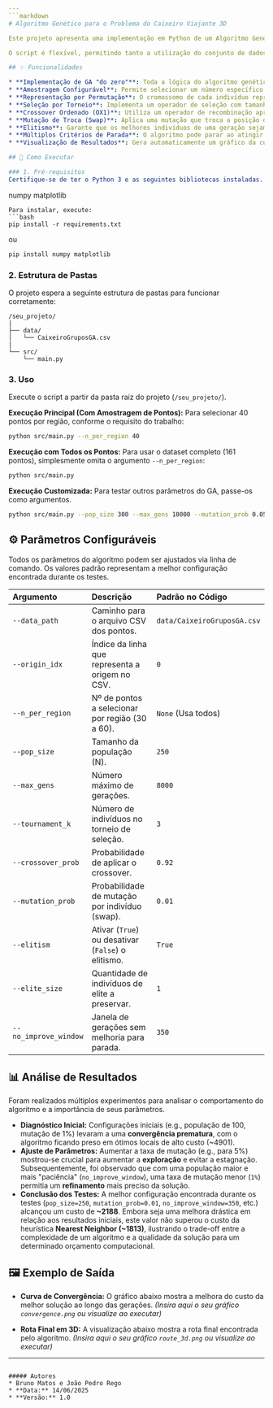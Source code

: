 ```yaml
---
```markdown
# Algoritmo Genético para o Problema do Caixeiro Viajante 3D

Este projeto apresenta uma implementação em Python de um Algoritmo Genético (GA) para resolver uma instância do Problema do Caixeiro Viajante (TSP) em um espaço tridimensional. O objetivo é encontrar uma rota de custo subótimo para um drone que precisa visitar uma série de pontos e retornar à sua origem.

O script é flexível, permitindo tanto a utilização do conjunto de dados completo quanto a seleção de um subconjunto de pontos por região, conforme especificado nos requisitos do trabalho.

## ✨ Funcionalidades

* **Implementação de GA "do zero"**: Toda a lógica do algoritmo genético foi implementada utilizando apenas bibliotecas padrão do Python e NumPy.
* **Amostragem Configurável**: Permite selecionar um número específico de pontos por região a partir do arquivo de dados.
* **Representação por Permutação**: O cromossomo de cada indivíduo representa uma rota como uma permutação dos índices dos pontos a serem visitados.
* **Seleção por Torneio**: Implementa um operador de seleção com tamanho de torneio configurável para controlar a pressão seletiva.
* **Crossover Ordenado (OX1)**: Utiliza um operador de recombinação apropriado para problemas de permutação, garantindo que os filhos gerados sejam sempre rotas válidas.
* **Mutação de Troca (Swap)**: Aplica uma mutação que troca a posição de dois genes (cidades) aleatórios no cromossomo.
* **Elitismo**: Garante que os melhores indivíduos de uma geração sejam preservados na próxima.
* **Múltiplos Critérios de Parada**: O algoritmo pode parar ao atingir um número máximo de gerações, ao estagnar por falta de melhora, ou ao encontrar uma solução considerada "aceitável".
* **Visualização de Resultados**: Gera automaticamente um gráfico da curva de convergência (custo vs. geração) e um plot 3D da melhor rota encontrada.

## 🚀 Como Executar

### 1. Pré-requisitos
Certifique-se de ter o Python 3 e as seguintes bibliotecas instaladas. Um arquivo `requirements.txt` poderia conter:
```
numpy
matplotlib
```
Para instalar, execute:
```bash
pip install -r requirements.txt
```
ou
```bash
pip install numpy matplotlib
```

### 2. Estrutura de Pastas
O projeto espera a seguinte estrutura de pastas para funcionar corretamente:
```
/seu_projeto/
|
├── data/
│   └── CaixeiroGruposGA.csv
|
└── src/
    └── main.py
```

### 3. Uso
Execute o script a partir da pasta raiz do projeto (`/seu_projeto/`).

**Execução Principal (Com Amostragem de Pontos):**
Para selecionar 40 pontos por região, conforme o requisito do trabalho:
```bash
python src/main.py --n_per_region 40
```

**Execução com Todos os Pontos:**
Para usar o dataset completo (161 pontos), simplesmente omita o argumento `--n_per_region`:
```bash
python src/main.py
```

**Execução Customizada:**
Para testar outros parâmetros do GA, passe-os como argumentos.
```bash
python src/main.py --pop_size 300 --max_gens 10000 --mutation_prob 0.05
```

## ⚙️ Parâmetros Configuráveis

Todos os parâmetros do algoritmo podem ser ajustados via linha de comando. Os valores padrão representam a melhor configuração encontrada durante os testes.

| Argumento | Descrição | Padrão no Código |
| :--- | :--- | :--- |
| `--data_path` | Caminho para o arquivo CSV dos pontos. | `data/CaixeiroGruposGA.csv` |
| `--origin_idx` | Índice da linha que representa a origem no CSV. | `0` |
| `--n_per_region`| Nº de pontos a selecionar por região (30 a 60). | `None` (Usa todos) |
| `--pop_size` | Tamanho da população (N). | `250` |
| `--max_gens` | Número máximo de gerações. | `8000` |
| `--tournament_k` | Número de indivíduos no torneio de seleção. | `3` |
| `--crossover_prob` | Probabilidade de aplicar o crossover. | `0.92` |
| `--mutation_prob`| Probabilidade de mutação por indivíduo (swap). | `0.01` |
| `--elitism` | Ativar (`True`) ou desativar (`False`) o elitismo. | `True` |
| `--elite_size` | Quantidade de indivíduos de elite a preservar. | `1` |
| `--no_improve_window`| Janela de gerações sem melhoria para parada. | `350` |

## 📊 Análise de Resultados

Foram realizados múltiplos experimentos para analisar o comportamento do algoritmo e a importância de seus parâmetros.

* **Diagnóstico Inicial:** Configurações iniciais (e.g., população de 100, mutação de 1%) levaram a uma **convergência prematura**, com o algoritmo ficando preso em ótimos locais de alto custo (~4901).
* **Ajuste de Parâmetros:** Aumentar a taxa de mutação (e.g., para 5%) mostrou-se crucial para aumentar a **exploração** e evitar a estagnação. Subsequentemente, foi observado que com uma população maior e mais "paciência" (`no_improve_window`), uma taxa de mutação menor (`1%`) permitia um **refinamento** mais preciso da solução.
* **Conclusão dos Testes:** A melhor configuração encontrada durante os testes (`pop_size=250`, `mutation_prob=0.01`, `no_improve_window=350`, etc.) alcançou um custo de **~2188**. Embora seja uma melhora drástica em relação aos resultados iniciais, este valor não superou o custo da heurística **Nearest Neighbor (~1813)**, ilustrando o trade-off entre a complexidade de um algoritmo e a qualidade da solução para um determinado orçamento computacional.

## 🖼️ Exemplo de Saída

* **Curva de Convergência:** O gráfico abaixo mostra a melhora do custo da melhor solução ao longo das gerações.
    *(Insira aqui o seu gráfico `convergence.png` ou visualize ao executar)*

* **Rota Final em 3D:** A visualização abaixo mostra a rota final encontrada pelo algoritmo.
    *(Insira aqui o seu gráfico `route_3d.png` ou visualize ao executar)*

---
```

##### Autores
* Bruno Matos e João Pedro Rego
* **Data:** 14/06/2025
* **Versão:** 1.0

```
